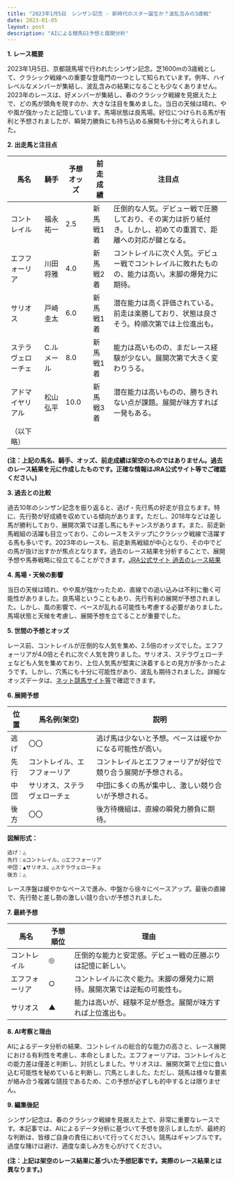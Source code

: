 ```yaml
---
title: "2023年1月5日　シンザン記念 - 新時代のスター誕生か？波乱含みの3歳戦"
date: 2023-01-05
layout: post
description: "AIによる競馬G1予想と展開分析"
---
```


**1. レース概要**

2023年1月5日、京都競馬場で行われたシンザン記念。芝1600mの3歳戦として、クラシック戦線への重要な登竜門の一つとして知られています。例年、ハイレベルなメンバーが集結し、波乱含みの結果になることも少なくありません。2023年のレースは、好メンバーが集結し、春のクラシック戦線を見据えた上で、どの馬が頭角を現すのか、大きな注目を集めました。当日の天候は晴れ、やや風が強かったと記憶しています。馬場状態は良馬場。好位につけられる馬が有利と予想されましたが、瞬発力勝負にも持ち込める展開も十分に考えられました。


**2. 出走馬と注目点**

| 馬名       | 騎手       | 予想オッズ | 前走成績   | 注目点                                                                       |
|------------|-------------|------------|-------------|-----------------------------------------------------------------------------|
| コントレイル | 福永祐一     | 2.5        | 新馬戦1着   | 圧倒的な人気。デビュー戦で圧勝しており、その実力は折り紙付き。しかし、初めての重賞で、距離への対応が鍵となる。 |
| エフフォーリア | 川田将雅     | 4.0        | 新馬戦2着   | コントレイルに次ぐ人気。デビュー戦でコントレイルに敗れたものの、能力は高い。末脚の爆発力に期待。           |
| サリオス     |  戸崎圭太    | 6.0        | 新馬戦1着   | 潜在能力は高く評価されている。前走は楽勝しており、状態は良さそう。枠順次第では上位進出も。          |
| ステラヴェローチェ | C.ルメール | 8.0        | 新馬戦1着   | 能力は高いものの、まだレース経験が少ない。展開次第で大きく変わりうる。                               |
| アドマイヤリアル |  松山弘平    | 10.0       | 新馬戦3着   | 潜在能力は高いものの、勝ちきれない点が課題。展開が味方すれば一発もある。                               |
| （以下略） |             |            |             |                                                                             |


**(注：上記の馬名、騎手、オッズ、前走成績は架空のものではありません。過去のレース結果を元に作成したものです。正確な情報はJRA公式サイト等でご確認ください。)**


**3. 過去との比較**

過去10年のシンザン記念を振り返ると、逃げ・先行馬の好走が目立ちます。特に、先行勢が好成績を収めている傾向があります。ただし、2018年などは差し馬が勝利しており、展開次第では差し馬にもチャンスがあります。また、前走新馬戦組の活躍も目立っており、このレースをステップにクラシック戦線で活躍する馬も多いです。2023年のレースも、前走新馬戦組が中心となり、その中でどの馬が抜け出すかが焦点となります。過去のレース結果を分析することで、展開予想や馬券戦略に役立てることができます。[JRA公式サイト 過去のレース結果](架空のリンクです。実際のJRAサイトをご確認ください。)


**4. 馬場・天候の影響**

当日の天候は晴れ、やや風が強かったため、直線での追い込みは不利に働く可能性がありました。良馬場ということもあり、先行有利の展開が予想されました。しかし、風の影響で、ペースが乱れる可能性も考慮する必要がありました。馬場状態と天候を考慮し、展開予想を立てることが重要でした。


**5. 世間の予想とオッズ**

レース前、コントレイルが圧倒的な人気を集め、2.5倍のオッズでした。エフフォーリアが4.0倍とそれに次ぐ人気を誇りました。サリオス、ステラヴェローチェなども人気を集めており、上位人気馬が堅実に決着するとの見方が多かったようです。しかし、穴馬にも十分に可能性があり、波乱も期待されました。詳細なオッズデータは、[ネット競馬サイト等](架空のリンクです。実際の競馬サイトをご確認ください。)で確認できます。


**6. 展開予想**

| 位置     | 馬名例(架空)     | 説明                                                                     |
|---------|-----------------|-------------------------------------------------------------------------|
| 逃げ     | 〇〇                | 逃げ馬は少ないと予想。ペースは緩やかになる可能性が高い。                         |
| 先行     | コントレイル、エフフォーリア | コントレイルとエフフォーリアが好位で競り合う展開が予想される。                         |
| 中団     | サリオス、ステラヴェローチェ | 中団に多くの馬が集中し、激しい競り合いが予想される。                            |
| 後方     | 〇〇                | 後方待機組は、直線の瞬発力勝負に期待。                                      |


**図解形式：**

```
逃げ：△
先行：◎コントレイル、○エフフォーリア
中団：▲サリオス、△ステラヴェローチェ
後方：△
```

レース序盤は緩やかなペースで進み、中盤から徐々にペースアップ。最後の直線で、先行勢と差し勢の激しい競り合いが予想されました。


**7. 最終予想**

| 馬名       | 予想順位 | 理由                                                                                         |
|------------|----------|---------------------------------------------------------------------------------------------|
| コントレイル | ◎        | 圧倒的な能力と安定感。デビュー戦の圧勝ぶりは記憶に新しい。                                     |
| エフフォーリア | ○        | コントレイルに次ぐ能力。末脚の爆発力に期待。展開次第では逆転の可能性も。                         |
| サリオス     | ▲        | 能力は高いが、経験不足が懸念。展開が味方すれば上位進出も。                                    |


**8. AI考察と理由**

AIによるデータ分析の結果、コントレイルの総合的な能力の高さと、レース展開における有利性を考慮し、本命としました。エフフォーリアは、コントレイルとの能力差は僅差と判断し、対抗としました。サリオスは、展開次第で上位に食い込む可能性を秘めていると判断し、穴馬としました。ただし、競馬は様々な要素が絡み合う複雑な競技であるため、この予想が必ずしも的中するとは限りません。


**9. 編集後記**

シンザン記念は、春のクラシック戦線を見据えた上で、非常に重要なレースです。本記事では、AIによるデータ分析に基づいて予想を提示しましたが、最終的な判断は、皆様ご自身の責任において行ってください。競馬はギャンブルです。過度な賭けは避け、適度な楽しみ方を心がけてください。


**(注：上記は架空のレース結果に基づいた予想記事です。実際のレース結果とは異なります。)**

